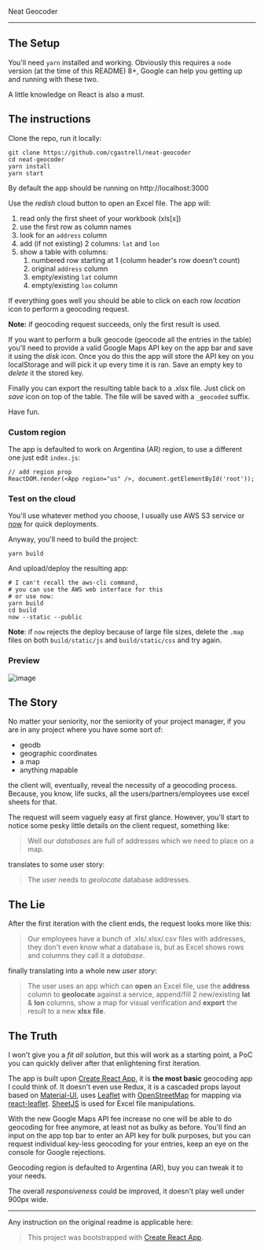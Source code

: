 Neat Geocoder

----------------

## The Setup
You'll need `yarn` installed and working. Obviously this requires a `node`
version (at the time of this README) 8+, Google can help you getting up and
running with these two.

A little knowledge on React is also a must.

## The instructions

Clone the repo, run it locally:
```
git clone https://github.com/cgastrell/neat-geocoder
cd neat-geocoder
yarn install
yarn start
```

By default the app should be running on http://localhost:3000

Use the _redish_ cloud button to open an Excel file. The app will:
  1. read only the first sheet of your workbook (xls[x])
  2. use the first row as column names
  3. look for an `address` column
  4. add (if not existing) 2 columns: `lat` and `lon`
  5. show a table with columns:
     1. numbered row starting at 1 (column header's row doesn't count)
     2. original `address` column
     3. empty/existing `lat` column
     4. empty/existing `lon` column

If everything goes well you should be able to click on each row _location_ icon
to perform a geocoding request.

**Note:** if geocoding request succeeds, only the first result is used.

If you want to perform a bulk geocode (geocode all the entries in the table)
you'll need to provide a valid Google Maps API key on the app bar and save it
using the _disk_ icon. Once you do this the app will store the API key on
you localStorage and will pick it up every time it is ran. Save an empty key to
_delete_ it the stored key.

Finally you can export the resulting table back to a .xlsx file. Just click on
_save_ icon on top of the table. The file will be saved with a `_geocoded` suffix.

Have fun.

### Custom region

The app is defaulted to work on Argentina (AR) region, to use a different one
just edit `index.js`:
```
// add region prop
ReactDOM.render(<App region="us" />, document.getElementById('root'));
```

### Test on the cloud
You'll use whatever method you choose, I usually use AWS S3 service or [now][7]
for quick deployments.

Anyway, you'll need to build the project:
```
yarn build
```

And upload/deploy the resulting app:
```
# I can't recall the aws-cli command,
# you can use the AWS web interface for this
# or use now:
yarn build
cd build
now --static --public
```

**Note**: if `now` rejects the deploy because of large file sizes,
delete the `.map` files on both `build/static/js` and `build/static/css`
and try again.

### Preview
![image](https://user-images.githubusercontent.com/157240/43226534-8c8966ae-9032-11e8-9580-79381b0202e7.png)

## The Story
No matter your seniority, nor the seniority of your project manager, if you
are in any project where you have some sort of:

  - geodb
  - geographic coordinates
  - a map
  - anything mapable

the client will, eventually, reveal the necessity of a geocoding process.
Because, you know, life sucks, all the users/partners/employees use
excel sheets for that.

The request will seem vaguely easy at first glance. However, you'll start
to notice some pesky little details on the client request, something like:

> Well our _databases_ are full of addresses which we need to place on a map.

translates to some user story:

> The user needs to _geolocate_ database addresses.

## The Lie
After the first iteration with the client ends, the request looks more like this:

> Our employees have a bunch of .xls/.xlsx/.csv files with addresses, they don't
even know what a database is, but as Excel shows rows and columns they call it
a _database_.

finally translating into a whole new _user story_:

> The user uses an app which can **open** an Excel file, use the
**address** column to **geolocate** against a service, append/fill 2 new/existing
**lat** & **lon** columns, show a map for visual verification and **export** the
result to a new **xlsx file**.

## The Truth
I won't give you a _fit all solution_, but this will work as a starting point,
a PoC you can quickly deliver after that enlightening first iteration.

The app is built upon [Create React App][1], it is **the most basic** geocoding
app I could think of. It doesn't even use Redux, it is a cascaded props layout
based on [Material-UI][2], uses [Leaflet][5] with [OpenStreetMap][6] for mapping
via [react-leaflet][4]. [SheetJS][3] is used for Excel file manipulations.

With the new Google Maps API fee increase no one will be able to do geocoding
for free anymore, at least not as bulky as before. You'll find an input on the
app top bar to enter an API key for bulk purposes, but you can request individual
key-less geocoding for your entries, keep an eye on the console for Google
rejections.

Geocoding region is defaulted to Argentina (AR), buy you can tweak it to your needs.

The overall _responsiveness_ could be improved, it doesn't play well under 900px wide.

------------------

Any instruction on the original readme is applicable here:

> This project was bootstrapped with [Create React App][1].

[1]: https://github.com/facebookincubator/create-react-app
[2]: https://material-ui.com
[3]: https://github.com/SheetJS/js-xlsx
[4]: https://github.com/PaulLeCam/react-leaflet
[5]: https://leafletjs.com/
[6]: https://www.openstreetmap.org/#map=4/-40.44/-63.59
[7]: https://zeit.co/now
